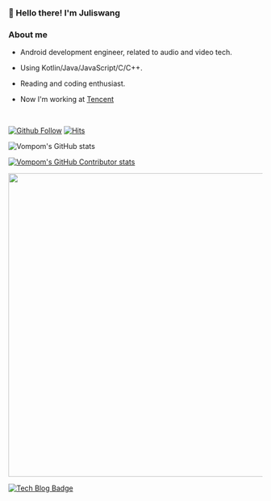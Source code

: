 ### 👋 Hello there! I'm Juliswang

### About me

* Android development engineer, related to audio and video tech.

* Using Kotlin/Java/JavaScript/C/C++.

* Reading and coding enthusiast.

* Now I'm working at [Tencent](https://github.com/Tencent) 


<br/>

[![Github Follow](https://img.shields.io/github/followers/vompom?label=Follow%20Me&style=social)](https://github.com/Vompom)
[![Hits](https://hits.seeyoufarm.com/api/count/incr/badge.svg?url=https%3A%2F%2Fgithub.com%2FVompom&count_bg=%2322C0D7&title_bg=%232C4CD3&icon=influxdb.svg&icon_color=%2368D1AB&title=HITS&edge_flat=false)](https://hits.seeyoufarm.com)


![Vompom's GitHub stats](https://github-readme-stats.vercel.app/api?username=Vompom&hide=prs&count_private=true&include_all_commits=true&show_icons=true&theme=java)

<a href="https://github.com/Vompom/github-contributor-stats">![Vompom's GitHub Contributor stats](https://github-contributor-stats.vercel.app/api?username=Vompom&combine_all_yearly_contributions=true&hide=B,B+&theme=java&hide_contributor_rank=true)</a>


<a href="https://stats.hyochan.dev/en/stats/vompom"><img src="https://stats.hyochan.dev/api/github-stats?login=vompom" width="600" /></a>


[![Tech Blog Badge](http://img.shields.io/badge/-Tech%20blog-black?style=flat-square&logo=github&link=https://julis.wang)](https://julis.wang/)

